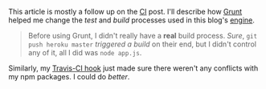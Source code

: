 This article is mostly a follow up on the [CI][1] post. I'll describe how [Grunt][2] helped me change the _test_ and _build_ processes used in this blog's [engine][3].

> Before using Grunt, I didn't really have a **real** build process. _Sure_, `git push heroku master` _triggered a build_ on their end, but I didn't control any of it, all I did was `node app.js`.

Similarly, my [Travis-CI hook][4] just made sure there weren't any conflicts with my npm packages. I could do _better_.

[1]: /2013/01/18/continuous-integration-and-automated-deployments
[2]: gruntjs.com
[3]: https://github.com/bevacqua/ponyfoo
[4]: https://travis-ci.org/bevacqua/ponyfoo/builds
